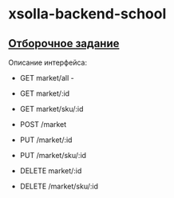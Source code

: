 # xsolla-backend-school

## [Отборочное задание](https://github.com/xsolla/xsolla-school-backend-2021/blob/main/README.md)

Описание интерфейса: 

- GET market/all - 
- GET market/:id 
- GET market/sku/:id

- POST /market

- PUT /market/:id
- PUT /market/sku/:id

- DELETE market/:id
- DELETE /market/sku/:id

